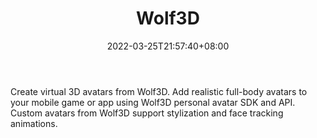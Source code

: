 ﻿---
weight: 
title: "Wolf3D"
description: "Create virtual 3D avatars from Wolf3D. Add realistic full-body avatars to your mobile game or app using Wolf3D personal avatar SDK and API. Custom avatars from Wolf3D support stylization and face tracking animations."
date: 2022-03-25T21:57:40+08:00
lastmod: 2022-03-25T16:45:40+08:00
draft: false
authors: ["Metabd"]
featuredImage: "378.webp"
link: "https://wolf3d.io/"
tags: ["Wolf3D","ÐéÄâÐÎÏó"]
categories: ["navigation"]
navigation: ["ÐéÄâÐÎÏó"]
lightgallery: true
toc: true
pinned: false
recommend: false
recommend1: false
---
Create virtual 3D avatars from Wolf3D. Add realistic full-body avatars to your mobile game or app using Wolf3D personal avatar SDK and API. Custom avatars from Wolf3D support stylization and face tracking animations.
